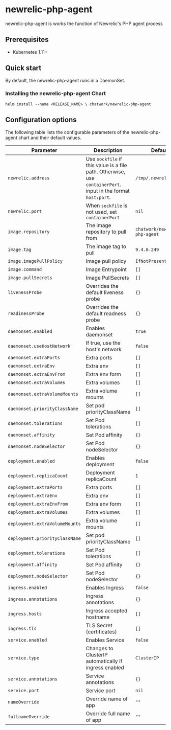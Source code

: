# newrelic-php-agent

newrelic-php-agent is works the function of Newrelic's PHP agent process

## Prerequisites

* Kubernetes 1.11+

## Quick start
By default, the newrelic-php-agent runs in a DaemonSet.
### Installing the newrelic-php-agent Chart
```
helm install --name <RELEASE_NAME> \ chatwork/newrelic-php-agent
```

## Configuration options

The following table lists the configurable parameters of the newrelic-php-agent chart and their default values.

|  Parameter | Description | Default |
| --- | --- | --- |
|  `newrelic.address` | Use `sockfile` if this value is a file path. Otherwise, use `containerPort`. input in the format `host:port`.  | `/tmp/.newrelic.sock` |
|  `newrelic.port` | When `sockfile` is not used, set `containerPort`  | `nil` |
| `image.repository` | The image repository to pull from | `chatwork/newrelic-php-agent`|
| `image.tag` | The image tag to pull | `9.4.0.249`|
| `image.imagePullPolicy` | Image pull policy | `IfNotPresent` |
| `image.command` | Image Entrypoint | `[]` |
| `image.pullSecrets` | Image PullSecrets | `[]` |
|  `livenessProbe` | Overrides the default liveness probe | `{}` |
|  `readinessProbe` | Overrides the default readness probe | `{}` |
|  `daemonset.enabled` | Enables daemonset | `true` |
|  `daemonset.useHostNetwork` | If true, use the host's network | `false` |
|  `daemonset.extraPorts` | Extra ports | `[]` |
|  `daemonset.extraEnv` | Extra env | `[]` |
|  `daemonset.extraEnvFrom` | Extra env form | `[]` |
|  `daemonset.extraVolumes` | Extra volumes | `[]` |
|  `daemonset.extraVolumeMounts` | Extra volume mounts | `[]` |
|  `daemonset.priorityClassName` | Set pod priorityClassName | `[]`|
|  `daemonset.tolerations` | Set Pod tolerations | `[]`|
|  `daemonset.affinity` | Set Pod affinity | `{}`|
|  `daemonset.nodeSelector` | Set Pod nodeSelector | `{}`|
|  `deployment.enabled` | Enables deployment | `false` |
|  `deployment.replicaCount` | Deployment replicaCount | `1` |
|  `deployment.extraPorts` | Extra ports | `[]` |
|  `deployment.extraEnv` | Extra env | `[]` |
|  `deployment.extraEnvFrom` | Extra env form | `[]` |
|  `deployment.extraVolumes` | Extra volumes | `[]` |
|  `deployment.extraVolumeMounts` | Extra volume mounts | `[]` |
|  `deployment.priorityClassName` | Set pod priorityClassName | `[]`|
|  `deployment.tolerations` | Set Pod tolerations | `[]`|
|  `deployment.affinity` | Set Pod affinity | `{}`|
|  `deployment.nodeSelector` | Set Pod nodeSelector | `{}`|
|  `ingress.enabled` | Enables Ingress | `false` |
|  `ingress.annotations` | Ingress annotations | `{}` |
|  `ingress.hosts` | Ingress accepted hostname | `[]` |
|  `ingress.tls` | TLS Secret (certificates) | `[]` |
|  `service.enabled` | Enables Service | `false` |
|  `service.type` | Changes to ClusterIP automatically if ingress enabled | `ClusterIP` |
|  `service.annotations` | Service annotations | `{}` |
|  `service.port` | Service port | `nil` |
|  `nameOverride` | Override name of app | `""` |
|  `fullnameOverride` | Override full name of app | `""` |